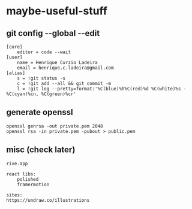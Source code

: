 # maybe-useful-stuff

## git config --global --edit

```
[core]
	editor = code --wait
[user]
	name = Henrique Curzio Ladeira
	email = henrique.c.ladeira@gmail.com
[alias]
	s = !git status -s
	c = !git add --all && git commit -m
	l = !git log --pretty=format:'%C(blue)%h%C(red)%d %C(white)%s - %C(cyan)%cn, %C(green)%cr'	
```

## generate openssl
```
openssl genrsa -out private.pem 2048
openssl rsa -in private.pem -pubout > public.pem
```

## misc (check later)
```
rive.app

react libs:
	polished
	framermotion

sites:
https://undraw.co/illustrations
```

